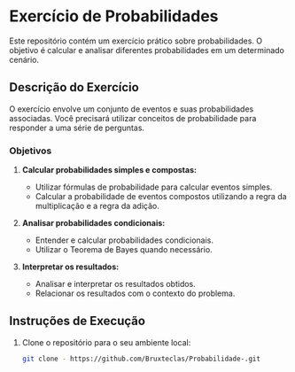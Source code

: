 # Exercício de Probabilidades

Este repositório contém um exercício prático sobre probabilidades. O objetivo é calcular e analisar diferentes probabilidades em um determinado cenário.

## Descrição do Exercício

O exercício envolve um conjunto de eventos e suas probabilidades associadas. Você precisará utilizar conceitos de probabilidade para responder a uma série de perguntas.

### Objetivos

1. **Calcular probabilidades simples e compostas:**
   - Utilizar fórmulas de probabilidade para calcular eventos simples.
   - Calcular a probabilidade de eventos compostos utilizando a regra da multiplicação e a regra da adição.

2. **Analisar probabilidades condicionais:**
   - Entender e calcular probabilidades condicionais.
   - Utilizar o Teorema de Bayes quando necessário.

3. **Interpretar os resultados:**
   - Analisar e interpretar os resultados obtidos.
   - Relacionar os resultados com o contexto do problema.
  
  ## Instruções de Execução

1. Clone o repositório para o seu ambiente local:
   ```bash
   git clone - https://github.com/Bruxteclas/Probabilidade-.git


